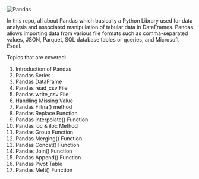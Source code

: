 ![Pandas](https://pbs.twimg.com/media/Fc2KoZTXoAIifyJ?format=jpg&name=medium)

In this repo, all about Pandas which basically a Python Library used for data analysis and associated manipulation of tabular data in DataFrames. Pandas allows importing data from various file formats such as comma-separated values, JSON, Parquet, SQL database tables or queries, and Microsoft Excel.

Topics that are covered:
1. Introduction of Pandas
2. Pandas Series
3. Pandas DataFrame
4. Pandas read_csv File
5. Pandas write_csv File
6. Handling Missing Value
7. Pandas Fillna() method
8. Pandas Replace Function
9. Pandas Interpolate() Function
10. Pandas loc & iloc Method
11. Pandas Group Function
12. Pandas Merging() Function
13. Pandas Concat() Function
14. Pandas Join() Function
15. Pandas Append() Function
16. Pandas Pivot Table
17. Pandas Melt() Function

